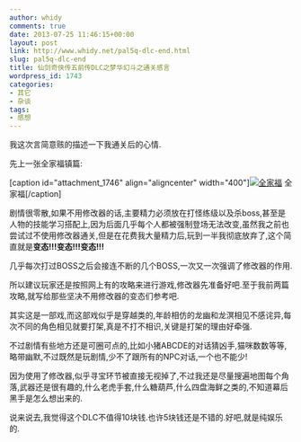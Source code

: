 ```yaml
---
author: whidy
comments: true
date: 2013-07-25 11:46:15+00:00
layout: post
link: http://www.whidy.net/pal5q-dlc-end.html
slug: pal5q-dlc-end
title: 仙剑奇侠传五前传DLC之梦华幻斗之通关感言
wordpress_id: 1743
categories:
- 其它
- 杂谈
tags:
- 感想
---
```


我这次言简意赅的描述一下我通关后的心情.

先上一张全家福镇篇:

[caption id="attachment_1746" align="aligncenter" width="400"][![全家福](http://www.whidy.net/wp-content/uploads/2013/07/end-400x215.jpg)](http://www.whidy.net/wp-content/uploads/2013/07/end.jpg) 全家福[/caption]

剧情很零散,如果不用修改器的话,主要精力必须放在打怪练级以及杀boss,甚至是人物的技能学习搭配上,因为后面几乎每个人都被强制登场无法改变,虽然我之前也尝试过不使用修改器通关,但是在花费我大量精力后,玩到一半我彻底放弃了,这个简直就是**变态!!!变态!!!变态!!!**

<!-- more -->

几乎每次打过BOSS之后会接连不断的几个BOSS,一次又一次强调了修改器的作用.

所以建议玩家还是按照网上有的攻略来进行游戏,修改器先准备好吧.至于我前两篇攻略,就写给那些坚决不用修改器的变态们参考吧.

其实这是一部戏,而这部戏似乎是穿越类的,年龄相仿的龙幽和龙溟相见不感诧异,每次不同的角色相见就要打架,真是不打不相识,关键是打架的理由好牵强.

不过剧情有些地方还是可圈可点的,比如小猪ABCDE的对话猜凶手,猫咪数数等等,略带幽默,不过既然是玩剧情,少不了跟所有的NPC对话,一个也不能少!

因为使用了修改器,似乎寻宝环节被直接无视掉了,不过我还是尽量搜遍地图每个角落,武器还是很有趣的,什么老虎手套,什么糖葫芦,什么四盘海鲜之类的,不知道幕后黑手是怎么想出来的.

说来说去,我觉得这个DLC不值得10块钱.也许5块钱还是不错的.好吧,就是纯娱乐的.
